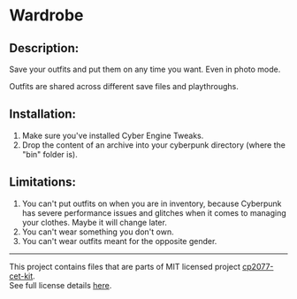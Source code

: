 # Wardrobe

## Description:

Save your outfits and put them on any time you want. Even in photo mode.

Outfits are shared across different save files and playthroughs.

## Installation:

1. Make sure you've installed Cyber Engine Tweaks.
2. Drop the content of an archive into your cyberpunk directory (where the "bin" folder is).

## Limitations:

1. You can't put outfits on when you are in inventory, because Cyberpunk has severe performance issues and glitches when it comes to managing your clothes. Maybe it will change later.
2. You can't wear something you don't own.
3. You can't wear outfits meant for the opposite gender.

----

This project contains files that are parts of MIT licensed project [cp2077-cet-kit](https://github.com/psiberx/cp2077-cet-kit).  
See full license details [here](https://github.com/psiberx/cp2077-cet-kit/blob/main/LICENSE).  
